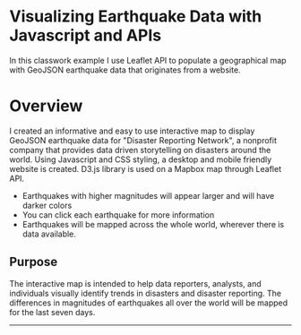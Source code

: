 # Visualizing Earthquake Data with Javascript and APIs
In this classwork example I use Leaflet API to populate a geographical map with GeoJSON earthquake data that originates from a website. 

# Overview
I created an informative and easy to use interactive map to display GeoJSON earthquake data for "Disaster Reporting Network", a nonprofit company that provides data driven storytelling on disasters around the world. Using Javascript and CSS styling, a desktop and mobile friendly website is created. D3.js library is used on a Mapbox map through Leaflet API.

* Earthquakes with higher magnitudes will appear larger and will have darker colors
* You can click each earthquake for more information
* Earthquakes will be mapped across the whole world, wherever there is data available.

## Purpose
The interactive map is intended to help data reporters, analysts, and individuals visually identify trends in disasters and disaster reporting. The differences in magnitudes of earthquakes all over the world will be mapped for the last seven days.

---

